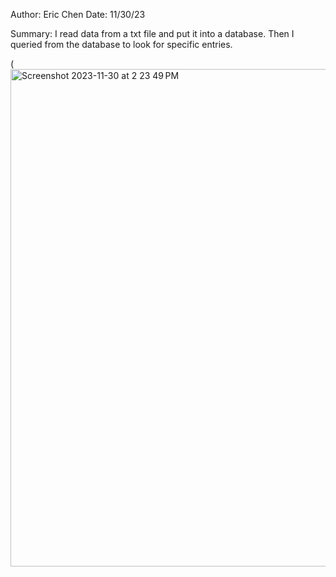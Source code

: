 Author: Eric Chen
Date: 11/30/23

Summary: I read data from a txt file and put it into a database. Then I queried from the database to look for specific entries.

(<img width="796" alt="Screenshot 2023-11-30 at 2 23 49 PM" src="https://github.com/BU-EC444/Chen-Eric/assets/98416392/616a15ba-42d0-4d96-8a9b-a202cfea1852">

